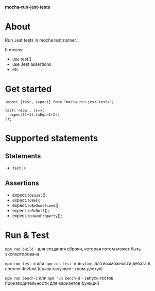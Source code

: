 **mocha-run-jest-tests**

# About
Run Jest tests in mocha test runner.

It means:
- use test()
- use Jest assertions
- etc

# Get started
```
import {test, expect} from "mocha-run-jest-tests";

test('repa', ()=>{
  expect(1+1).toEqual(2);
});
```

# Supported statements
## Statements
- `test()`;
## Assertions
- expect.`toEqual`();
- expect.`toBe`();
- expect.`toBeUndefined`();
- expect.`toBeNull`();
- expect.`toHaveProperty`();


# Run & Test
`npm run build` - для создания сброки, которая потом может быть экспортирована

`npm run test-m` или `npm run test-m:devtool` для возможности дебага в chrome devtool (сразу запускает хром-девтул)

`npm run bench-c` или `npm run bench-d` - запуск тестов производительности для вариантов функций


